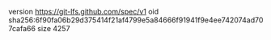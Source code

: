 version https://git-lfs.github.com/spec/v1
oid sha256:6f90fa06b29d375414f21af4799e5a84666f91941f9e4ee742074ad707cafa66
size 4257
